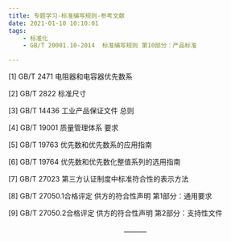 ```yaml
---
title: 专题学习-标准编写规则-参考文献
date: 2021-01-10 10:10:01
tags: 
	- 标准化
	- GB/T 20001.10-2014  标准编写规则 第10部分：产品标准

---
```


[1] GB/T 2471 电阻器和电容器优先数系

[2] GB/T 2822 标准尺寸

[3] GB/T 14436 工业产品保证文件 总则

[4] GB/T 19001 质量管理体系 要求

[5] GB/T 19763 优先数和优先数系的应用指南

[6] GB/T 19764 优先数和优先数化整值系列的选用指南

[7] GB/T 27023 第三方认证制度中标准符合性的表示方法

[8] GB/T 27050.1合格评定 供方的符合性声明 第1部分：通用要求

[9] GB/T 27050.2合格评定 供方的符合性声明 第2部分：支持性文件



<center>_______</center>
